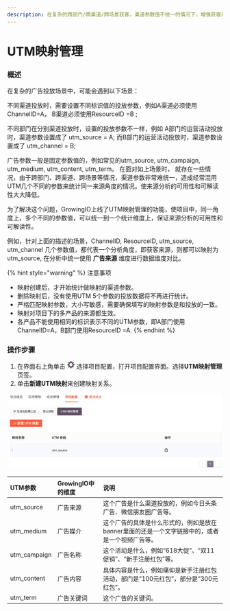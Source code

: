 ```yaml
---
description: 在复杂的跨部门/跨渠道/跨场景获客，渠道参数值不统一的情况下，增强获客来源分析的可用性和可解读性。
---
```


# UTM映射管理

### 概述

在复杂的广告投放场景中，可能会遇到以下场景：

不同渠道投放时，需要设置不同标识值的投放参数，例如A渠道必须使用ChannelID=A， B渠道必须使用ResourceID =B ;

不同部门在分别渠道投放时，设置的投放参数不一样，例如 A部门的运营活动投放时，渠道参数设置成了 utm\_source = A; 而B部门的运营活动投放时，渠道参数设置成了 utm\_channel = B;

广告参数一般是固定参数值的，例如常见的utm\_source, utm\_campaign, utm\_medium, utm\_content, utm\_term。 在面对如上场景时， 就存在一些情况，由于跨部门、跨渠道、跨场景等情况，渠道参数非常难统一，造成经常混用UTM几个不同的参数来统计同一来源角度的情况。使来源分析的可用性和可解读性大大降低。

为了解决这个问题，GrowingIO上线了UTM映射管理的功能，使项目中，同一角度上，多个不同的参数值，可以统一到一个统计维度上，保证来源分析的可用性和可解读性。

例如，针对上面的描述的场景，ChannelID, ResourceID, utm\_source, utm\_channel 几个参数值，都代表一个分析角度，即获客来源，则都可以映射为utm\_source, 在分析中统一使用 **广告来源** 维度进行数据维度对比。

{% hint style="warning" %}
注意事项

* 映射创建后，才开始统计做映射的渠道参数。
* 删除映射后，没有使用UTM 5个参数的投放数据将不再进行统计。
* 严格匹配映射参数，大小写敏感，需要确保填写的映射参数是和投放的一致。
* 映射对项目下的多产品的来源都生效。
* 各产品不能使用相同的标识表示不同的UTM参数，即A部门使用ChannelID=A，B部门使用ResourceID =A.
{% endhint %}

### 操作步骤

1. 在界面右上角单击 ![](../../../.gitbook/assets/2019-10-10_18-59-32%20%281%29.png) 选择项目配置，打开项目配置界面。选择**UTM映射管理**页签。
2. 单击**新建UTM映射**来创建映射关系。

![](../../../.gitbook/assets/image%20%28192%29.png)

| UTM参数 | GrowingIO中的维度 | 说明 |
| :--- | :--- | :--- |
| utm\_source | 广告来源 | 这个广告是什么渠道投放的，例如今日头条广告、微信朋友圈广告等。 |
| utm\_medium | 广告媒介 | 这个广告的具体是什么形式的，例如是放在banner里面的还是一个文字链接中的，或者是一个视频广告等。 |
| utm\_campaign | 广告名称 | 这个活动是什么，例如“618大促”、“双11促销”、“新手注册红包”等。 |
| utm\_content | 广告内容 | 具体内容是什么，例如痛仰是新手注册红包活动，部门是“100元红包”，部分是“300元红包”。 |
| utm\_term | 广告关键词 | 这个广告的关键词。 |




